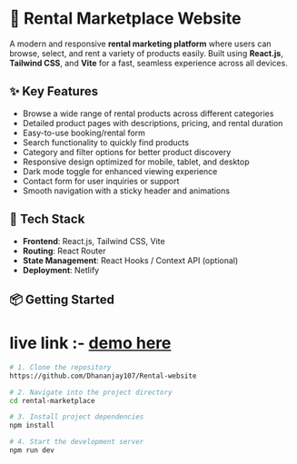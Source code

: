 # 🛒 Rental Marketplace Website

A modern and responsive **rental marketing platform** where users can browse, select, and rent a variety of products easily. Built using **React.js**, **Tailwind CSS**, and **Vite** for a fast, seamless experience across all devices.

## ✨ Key Features

- Browse a wide range of rental products across different categories
- Detailed product pages with descriptions, pricing, and rental duration
- Easy-to-use booking/rental form
- Search functionality to quickly find products
- Category and filter options for better product discovery
- Responsive design optimized for mobile, tablet, and desktop
- Dark mode toggle for enhanced viewing experience
- Contact form for user inquiries or support
- Smooth navigation with a sticky header and animations

## 🚀 Tech Stack

- **Frontend**: React.js, Tailwind CSS, Vite
- **Routing**: React Router
- **State Management**: React Hooks / Context API (optional)
- **Deployment**: Netlify

## 📦 Getting Started

# live link :- <a href ="https://flourishing-starship-bfaf10.netlify.app/"> demo here </a>

```bash
# 1. Clone the repository
https://github.com/Dhananjay107/Rental-website

# 2. Navigate into the project directory
cd rental-marketplace

# 3. Install project dependencies
npm install

# 4. Start the development server
npm run dev
